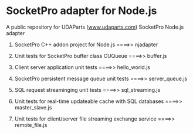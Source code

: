 # SocketPro adapter for Node.js

A public repository for UDAParts (www.udaparts.com) SocketPro Node.js adapter

1.  SocketPro C++ addon project for Node.js ====>> njadapter

2.  Unit tests for SocketPro buffer class CUQueue ====>> buffer.js

3.  Client server application unit tests ====>> hello_world.js

4.  SocketPro persistent message queue unit tests ====>> server_queue.js

5.  SQL request streaminging unit tests ====>> sql_streaming.js

6.  Unit tests for real-time updateable cache with SQL databases ====>> master_slave.js

7.  Unit tests for client/server file streaming exchange service ====>> remote_file.js
